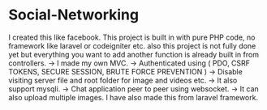 # Social-Networking
I created this like facebook.  This project is built in with pure PHP code, no framework like laravel or codeigniter etc. also this project is not fully done yet but everything you want to add another function is already built in from controllers.  -> I made my own MVC.  -> Authenticated using ( PDO, CSRF TOKENS, SECURE SESSION, BRUTE FORCE PREVENTION )  -> Disable visiting server file and root folder for image and videos etc.  -> It also support mysqli.  -> Chat application peer to peer using websocket.  -> It can also upload multiple images.  I have also made this from laravel framework.
